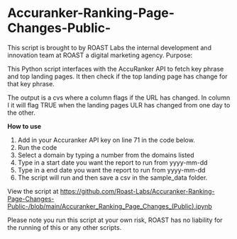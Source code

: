 # Accuranker-Ranking-Page-Changes-Public-

This script is brought to by ROAST Labs the internal development and innovation team at ROAST a digital marketing agency.
Purpose:

This Python script interfaces with the AccuRanker API to fetch key phrase and top landing pages. It then check if the top landing page has change for that key phrase.

The output is a cvs where a column flags if the URL has changed. In column I it will flag TRUE when the landing pages ULR has changed from one day to the other.


**How to use**

1. Add in your Accuranker API key on line 71 in the code below.
2. Run the code
3. Select a domain by typing a number from the domains listed
4. Type in a start date you want the report to run from yyyy-mm-dd
5. Type in a end date you want the report to run from yyyy-mm-dd
6. The script will run and then save a csv in the sample_data folder.

View the script at https://github.com/Roast-Labs/Accuranker-Ranking-Page-Changes-Public-/blob/main/Accuranker_Ranking_Page_Changes_(Public).ipynb 

Please note you run this script at your own risk, ROAST has no liability for the running of this or any other scripts.
